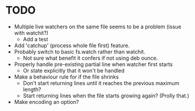 

# TODO

- Multiple live watchers on the same file seems to be a problem (issue with watchit?)
  - Add a test
- Add 'catchup' (process whole file first) feature.
- Probably switch to basic fs.watch rather than watchit.
  - Not sure what benefit it confers if not using deb ounce.
- Properly handle pre-existing partial line when watcher first starts
  - Or state explicitly that it won't be handled
- Make a behaviour rule for if the file shrinks
  - Don't start returning lines until it reaches the previous maximum length?
  - Start returning lines when the file starts growing again? (Prolly that.)
- Make encoding an option?
